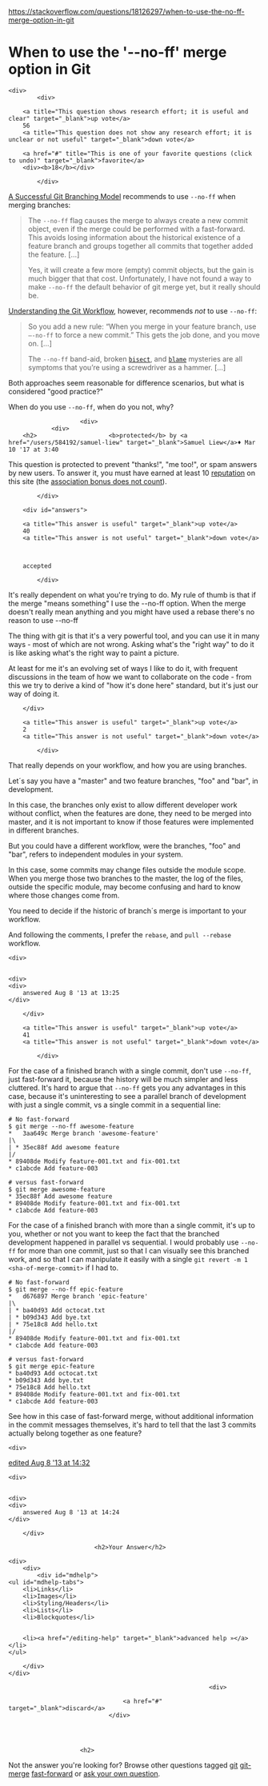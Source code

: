 <a href="https://stackoverflow.com/questions/18126297/when-to-use-the-no-ff-merge-option-in-git">https://stackoverflow.com/questions/18126297/when-to-use-the-no-ff-merge-option-in-git</a><div id="articleHeader"><h1>When to use the '--no-ff' merge option in Git</h1></div>

            

<div id="question">

    
    
    <div>
            <div>
                

<div>
        
        <a title="This question shows research effort; it is useful and clear" target="_blank">up vote</a>
        56
        <a title="This question does not show any research effort; it is unclear or not useful" target="_blank">down vote</a>

        <a href="#" title="This is one of your favorite questions (click to undo)" target="_blank">favorite</a>
        <div><b>18</b></div>


</div>

            </div>

            
<div>
    <div>

<p><a href="http://nvie.com/posts/a-successful-git-branching-model/" target="_blank">A Successful Git Branching Model</a> recommends to use <code>--no-ff</code> when merging branches:</p>

<blockquote>
  <p>The <code>--no-ff</code> flag causes the merge to always create a new commit
  object, even if the merge could be performed with a fast-forward. This
  avoids losing information about the historical existence of a feature
  branch and groups together all commits that together added the
  feature. […]</p>
  
  <p>Yes, it will create a few more (empty) commit objects, but the gain is
  much bigger that that cost. Unfortunately, I have not found a way to
  make <code>--no-ff</code> the default behavior of git merge yet, but it really
  should be.</p>
</blockquote>

<p><a href="https://sandofsky.com/blog/git-workflow.html" target="_blank">Understanding the Git Workflow</a>, however, recommends <em>not</em> to use <code>--no-ff</code>:</p>

<blockquote>
  <p>So you add a new rule: “When you merge in your feature branch, use
  <code>–-no-ff</code> to force a new commit.” This gets the job done, and you move
  on. […]</p>
  
  <p>The <code>--no-ff</code> band-aid, broken <a href="https://www.kernel.org/pub/software/scm/git/docs/git-bisect.html" target="_blank"><code>bisect</code></a>, and <a href="https://www.kernel.org/pub/software/scm/git/docs/git-blame.html" target="_blank"><code>blame</code></a> mysteries are all
  symptoms that you’re using a screwdriver as a hammer. […]</p>
</blockquote>

<p>Both approaches seem reasonable for difference scenarios, but what is considered "good practice?"</p>

<p>When do you use <code>--no-ff</code>, when do you not, why?</p>
    </div>
    
    
</div>

                        <div>
                <div>
        <h2>                    <b>protected</b> by <a href="/users/584192/samuel-liew" target="_blank">Samuel Liew</a>♦ Mar 10 '17 at 3:40
</h2>
        <p>
This question is protected to prevent "thanks!", "me too!", or spam answers by new users. 
To answer it, you must have earned at least 10 <a href="/help/whats-reputation" target="_blank">reputation</a> on this site (the <a href="/help/privileges/new-user" target="_blank">association bonus does not count</a>).</p>
    </div>
            </div>
    
            </div>
</div>



        <div id="answers">

                
                




  

<div id="answer-18128086">
    <div>
            <div>
                

<div>
        
        <a title="This answer is useful" target="_blank">up vote</a>
        40
        <a title="This answer is not useful" target="_blank">down vote</a>



        accepted

</div>

            </div>
            


<div>
    <div>
<p>It's really dependent on what you're trying to do. My rule of thumb is that if the merge "means something" I use the --no-ff option. When the merge doesn't really mean anything and you might have used a rebase there's no reason to use --no-ff</p>

<p>The thing with git is that it's a very powerful tool, and you can use it in many ways - most of which are not wrong. Asking what's the "right way" to do it is like asking what's the right way to paint a picture.</p>

<p>At least for me it's an evolving set of ways I like to do it, with frequent discussions in the team of how we want to collaborate on the code - from this we try to derive a kind of "how it's done here" standard, but it's just our way of doing it.</p>
    </div>
    
</div>
    
        </div>
</div>

  

<div id="answer-18127234">
    <div>
            <div>
                

<div>
        
        <a title="This answer is useful" target="_blank">up vote</a>
        2
        <a title="This answer is not useful" target="_blank">down vote</a>




</div>

            </div>
            


<div>
    <div>
<p>That really depends on your workflow, and how you are using branches.</p>

<p>Let´s say you have a "master" and two feature branches, "foo" and "bar", in development.</p>

<p>In this case, the branches only exist to allow different developer work without conflict, when the features are done, they need to be merged into master, and it is not important to know if those features were implemented in different branches.</p>

<p>But you could have a different workflow, were the branches, "foo" and "bar", refers to independent modules in your system.</p>

<p>In this case, some commits may change files outside the module scope. When you merge those two branches to the master, the log of the files, outside the specific module, may become confusing and hard to know where those changes come from.</p>

<p>You need to decide if the historic of branch´s merge is important to your workflow.</p>

<p>And following the comments, I prefer the <code>rebase</code>, and <code>pull --rebase</code> workflow.</p>
    </div>
    <div>
    
            


    <div>
       

    <div>
    <div>
        answered Aug 8 '13 at 13:25
    </div>
    
    
</div>
    </div>
    </div>
</div>
    
        </div>
</div>

  

<div id="answer-18128585">
    <div>
            <div>
                

<div>
        
        <a title="This answer is useful" target="_blank">up vote</a>
        41
        <a title="This answer is not useful" target="_blank">down vote</a>




</div>

            </div>
            


<div>
    <div>
<p>For the case of a finished branch with a single commit, don't use <code>--no-ff</code>, just fast-forward it, because the history will be much simpler and less cluttered. It's hard to argue that <code>--no-ff</code> gets you any advantages in this case, because it's uninteresting to see a parallel branch of development with just a single commit, vs a single commit in a sequential line:</p>

<pre><code># No fast-forward
$ git merge --no-ff awesome-feature
*   3aa649c Merge branch 'awesome-feature'
|\
| * 35ec88f Add awesome feature
|/
* 89408de Modify feature-001.txt and fix-001.txt
* c1abcde Add feature-003

# versus fast-forward
$ git merge awesome-feature
* 35ec88f Add awesome feature
* 89408de Modify feature-001.txt and fix-001.txt
* c1abcde Add feature-003
</code></pre>

<p>For the case of a finished branch with more than a single commit, it's up to you, whether or not you want to keep the fact that the branched development happened in parallel vs sequential. I would probably use <code>--no-ff</code> for more than one commit, just so that I can visually see this branched work, and so that I can manipulate it easily with a single <code>git revert -m 1 &lt;sha-of-merge-commit&gt;</code> if I had to.</p>

<pre><code># No fast-forward
$ git merge --no-ff epic-feature
*   d676897 Merge branch 'epic-feature'
|\
| * ba40d93 Add octocat.txt
| * b09d343 Add bye.txt
| * 75e18c8 Add hello.txt
|/
* 89408de Modify feature-001.txt and fix-001.txt
* c1abcde Add feature-003

# versus fast-forward
$ git merge epic-feature
* ba40d93 Add octocat.txt
* b09d343 Add bye.txt
* 75e18c8 Add hello.txt
* 89408de Modify feature-001.txt and fix-001.txt
* c1abcde Add feature-003
</code></pre>

<p>See how in this case of fast-forward merge, without additional information in the commit messages themselves, it's hard to tell that the last 3 commits actually belong together as one feature?</p>
    </div>
    <div>
    
    <div>
<div>
    <div>
        <a href="/posts/18128585/revisions" title="show all edits to this post" target="_blank">edited Aug 8 '13 at 14:32</a>
    </div>
    
    
</div>    </div>
            


    <div>
       

    <div>
    <div>
        answered Aug 8 '13 at 14:24
    </div>
    
    
</div>
    </div>
    </div>
</div>
    
        </div>
</div>
                                    
                        
                            
                            
                            
                            <h2>Your Answer</h2>


            
    




<div id="post-editor">

    <div> 
        <div>
            <div id="mdhelp">
    <ul id="mdhelp-tabs">
        <li>Links</li>
        <li>Images</li>
        <li>Styling/Headers</li>
        <li>Lists</li>
        <li>Blockquotes</li>
        
        
        <li><a href="/editing-help" target="_blank">advanced help »</a></li>
    </ul>
    
    

    
    
    

    

    

    

    
</div>
            
        </div>
    </div>

    
    

    

    


    
    
    



</div>

                            

                                                            <div>
                                        
                                    <a href="#" target="_blank">discard</a>
                                </div>
                        



                        <h2>
Not the answer you're looking for?                            Browse other questions tagged <a href="/questions/tagged/git" title="show questions tagged 'git'" target="_blank">git</a> <a href="/questions/tagged/git-merge" title="show questions tagged 'git-merge'" target="_blank">git-merge</a> <a href="/questions/tagged/fast-forward" title="show questions tagged 'fast-forward'" target="_blank">fast-forward</a>  or <a href="/questions/ask" target="_blank">ask your own question</a>.                        </h2>
            </div>
        